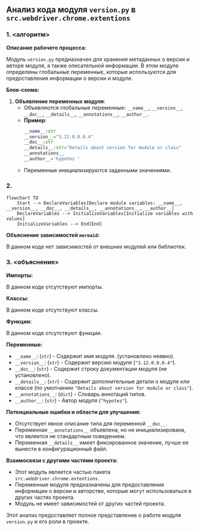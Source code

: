 ## Анализ кода модуля `version.py` в `src.webdriver.chrome.extentions`

### 1. <алгоритм>

**Описание рабочего процесса:**

Модуль `version.py` предназначен для хранения метаданных о версии и авторе модуля, а также описательной информации. В этом модуле определены глобальные переменные, которые используются для предоставления информации о версии и модуле.

**Блок-схема:**

1.  **Объявление переменных модуля**:
    *   Объявляются глобальные переменные: `__name__`, `__version__`, `__doc__`, `__details__`, `__annotations__`, `__author__`.
    *   **Пример**:
        ```python
        __name__:str
        __version__="3.12.0.0.0.4"
        __doc__:str
        __details__:str="Details about version for module or class"
        __annotations__
        __author__='hypotez '
        ```
    *   Переменные инициализируются заданными значениями.

### 2. <mermaid>

```mermaid
flowchart TD
    Start --> DeclareVariables[Declare module variables: __name__, __version__, __doc__, __details__, __annotations__, __author__]
    DeclareVariables --> InitializeVariables[Initialize variables with values]
    InitializeVariables --> End[End]
```

**Объяснение зависимостей `mermaid`:**

В данном коде нет зависимостей от внешних модулей или библиотек.

### 3. <объяснение>

**Импорты:**

В данном коде отсутствуют импорты.

**Классы:**

В данном коде отсутствуют классы.

**Функции:**

В данном коде отсутствуют функции.

**Переменные:**

*   `__name__`: (`str`) - Содержит имя модуля. (установлено неявно).
*   `__version__`: (`str`) - Содержит версию модуля (`"3.12.0.0.0.4"`).
*    `__doc__`: (`str`) - Содержит строку документации модуля (не установлено).
*   `__details__`: (`str`) - Содержит дополнительные детали о модуле или классе (по умолчанию `"Details about version for module or class"`).
*   `__annotations__`: (`dict`) - Словарь аннотаций типов.
*   `__author__`: (`str`) - Автор модуля (`"hypotez"`).

**Потенциальные ошибки и области для улучшения:**

*   Отсутствует явное описание типа для переменной `__doc__`.
*   Переменная `__annotations__` объявлена, но не инициализирована, что является не стандартным поведением.
*   Переменная `__details__` имеет фиксированное значение, лучше ее вынести в конфигурационный файл.

**Взаимосвязи с другими частями проекта:**

*   Этот модуль является частью пакета `src.webdriver.chrome.extentions`.
*   Переменные модуля предназначены для предоставления информации о версии и авторстве, которые могут использоваться в других частях проекта.
*   Модуль не имеет зависимостей от других частей проекта.

Этот анализ предоставляет полное представление о работе модуля `version.py` и его роли в проекте.